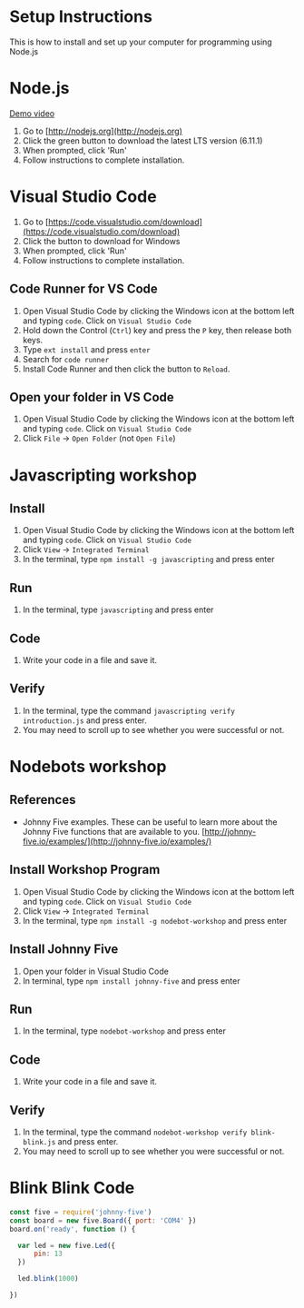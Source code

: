 Setup Instructions
====

This is how to install and set up your computer for programming using Node.js

# Node.js
[Demo video](https://www.youtube.com/watch?v=GpRRtF3OKWs&list=PLnPkMlQGVnlLf8Luf6UJq29w4TB8Jfyxm)
1. Go to [http://nodejs.org](http://nodejs.org)
2. Click the green button to download the latest LTS version (6.11.1)
3. When prompted, click 'Run'
4. Follow instructions to complete installation.

# Visual Studio Code
1. Go to [https://code.visualstudio.com/download](https://code.visualstudio.com/download)
2. Click the button to download for Windows
3. When prompted, click 'Run'
4. Follow instructions to complete installation.

## Code Runner for VS Code
1. Open Visual Studio Code by clicking the Windows icon at the bottom left and typing `code`. Click on `Visual Studio Code`
2. Hold down the Control (`Ctrl`) key and press the `P` key, then release both keys.
3. Type `ext install` and press `enter`
4. Search for `code runner`
5. Install Code Runner and then click the button to `Reload`.

## Open your folder in VS Code
1. Open Visual Studio Code by clicking the Windows icon at the bottom left and typing `code`. Click on `Visual Studio Code`
2. Click `File` -> `Open Folder` (not `Open File`)

# Javascripting workshop
## Install
1. Open Visual Studio Code by clicking the Windows icon at the bottom left and typing `code`. Click on `Visual Studio Code`
2. Click `View` -> `Integrated Terminal`
3. In the terminal, type `npm install -g javascripting` and press enter

## Run
1. In the terminal, type `javascripting` and press enter

## Code
1. Write your code in a file and save it.

## Verify
1. In the terminal, type the command `javascripting verify introduction.js` and press enter.
2. You may need to scroll up to see whether you were successful or not.

# Nodebots workshop
## References
* Johnny Five examples. These can be useful to learn more about the Johnny Five functions that are available to you. [http://johnny-five.io/examples/](http://johnny-five.io/examples/)

## Install Workshop Program
1. Open Visual Studio Code by clicking the Windows icon at the bottom left and typing `code`. Click on `Visual Studio Code`
2. Click `View` -> `Integrated Terminal`
3. In the terminal, type `npm install -g nodebot-workshop` and press enter

## Install Johnny Five
1. Open your folder in Visual Studio Code
2. In terminal, type `npm install johnny-five` and press enter

## Run
1. In the terminal, type `nodebot-workshop` and press enter

## Code
1. Write your code in a file and save it.

## Verify
1. In the terminal, type the command `nodebot-workshop verify blink-blink.js` and press enter.
2. You may need to scroll up to see whether you were successful or not.



# Blink Blink Code
```javascript
const five = require('johnny-five')
const board = new five.Board({ port: 'COM4' })
board.on('ready', function () {

  var led = new five.Led({
      pin: 13
  })

  led.blink(1000)

})
```
